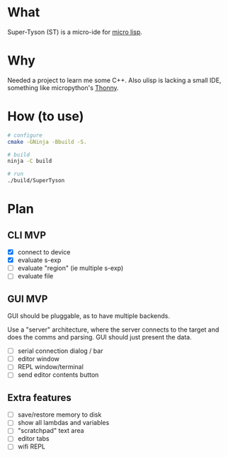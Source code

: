 # What

Super-Tyson (ST) is a micro-ide for [micro lisp](http://www.ulisp.com/).

# Why

Needed a project to learn me some C++.
Also ulisp is lacking a small IDE, something like micropython's [Thonny](https://thonny.org/).

# How (to use)

``` sh
# configure
cmake -GNinja -Bbuild -S.

# build
ninja -C build

# run
./build/SuperTyson
```

# Plan

## CLI MVP

- [x] connect to device
- [x] evaluate s-exp
- [ ] evaluate "region" (ie multiple s-exp)
- [ ] evaluate file

## GUI MVP

GUI should be pluggable, as to have multiple backends.

Use a "server" architecture, where the server connects to the target and does
the comms and parsing. GUI should just present the data.

- [ ] serial connection dialog / bar
- [ ] editor window
- [ ] REPL window/terminal
- [ ] send editor contents button

## Extra features

- [ ] save/restore memory to disk
- [ ] show all lambdas and variables
- [ ] "scratchpad" text area
- [ ] editor tabs
- [ ] wifi REPL
